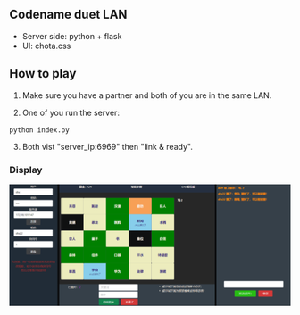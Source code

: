 ## Codename duet LAN

- Server side: python + flask
- UI: chota.css

## How to play

1. Make sure you have a partner and both of you are in the same LAN.

2. One of you run the server:
```
python index.py
```

3. Both vist "server_ip:6969" then "link & ready".

### Display

![img](./duet.png)